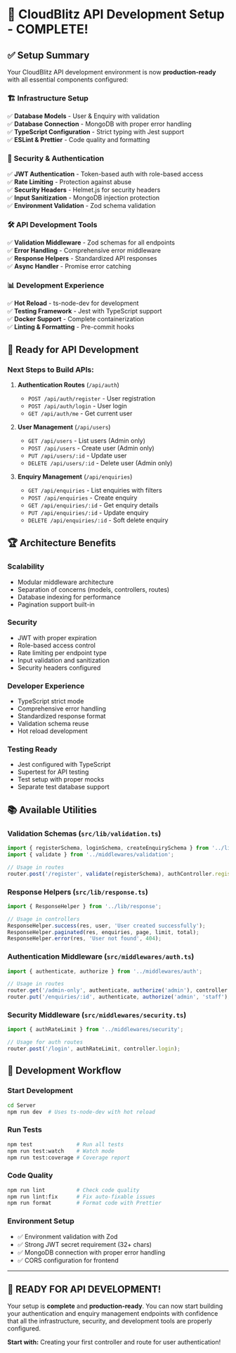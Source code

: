 # 🚀 CloudBlitz API Development Setup - COMPLETE!

## ✅ **Setup Summary**

Your CloudBlitz API development environment is now **production-ready** with all essential components configured:

### 🏗️ **Infrastructure Setup**
✅ **Database Models** - User & Enquiry with validation  
✅ **Database Connection** - MongoDB with proper error handling  
✅ **TypeScript Configuration** - Strict typing with Jest support  
✅ **ESLint & Prettier** - Code quality and formatting  

### 🔐 **Security & Authentication** 
✅ **JWT Authentication** - Token-based auth with role-based access  
✅ **Rate Limiting** - Protection against abuse  
✅ **Security Headers** - Helmet.js for security headers  
✅ **Input Sanitization** - MongoDB injection protection  
✅ **Environment Validation** - Zod schema validation  

### 🛠️ **API Development Tools**
✅ **Validation Middleware** - Zod schemas for all endpoints  
✅ **Error Handling** - Comprehensive error middleware  
✅ **Response Helpers** - Standardized API responses  
✅ **Async Handler** - Promise error catching  

### 📊 **Development Experience**
✅ **Hot Reload** - ts-node-dev for development  
✅ **Testing Framework** - Jest with TypeScript support  
✅ **Docker Support** - Complete containerization  
✅ **Linting & Formatting** - Pre-commit hooks  

## 🎯 **Ready for API Development**

### **Next Steps to Build APIs:**

1. **Authentication Routes** (`/api/auth`)
   - `POST /api/auth/register` - User registration
   - `POST /api/auth/login` - User login  
   - `GET /api/auth/me` - Get current user

2. **User Management** (`/api/users`) 
   - `GET /api/users` - List users (Admin only)
   - `POST /api/users` - Create user (Admin only)
   - `PUT /api/users/:id` - Update user
   - `DELETE /api/users/:id` - Delete user (Admin only)

3. **Enquiry Management** (`/api/enquiries`)
   - `GET /api/enquiries` - List enquiries with filters
   - `POST /api/enquiries` - Create enquiry
   - `GET /api/enquiries/:id` - Get enquiry details
   - `PUT /api/enquiries/:id` - Update enquiry
   - `DELETE /api/enquiries/:id` - Soft delete enquiry

## 🏆 **Architecture Benefits**

### **Scalability**
- Modular middleware architecture
- Separation of concerns (models, controllers, routes)
- Database indexing for performance
- Pagination support built-in

### **Security**  
- JWT with proper expiration
- Role-based access control
- Rate limiting per endpoint type
- Input validation and sanitization
- Security headers configured

### **Developer Experience**
- TypeScript strict mode
- Comprehensive error handling
- Standardized response format
- Validation schema reuse
- Hot reload development

### **Testing Ready**
- Jest configured with TypeScript
- Supertest for API testing
- Test setup with proper mocks
- Separate test database support

## 📚 **Available Utilities**

### **Validation Schemas** (`src/lib/validation.ts`)
```typescript
import { registerSchema, loginSchema, createEnquirySchema } from '../lib/validation';
import { validate } from '../middlewares/validation';

// Usage in routes
router.post('/register', validate(registerSchema), authController.register);
```

### **Response Helpers** (`src/lib/response.ts`)
```typescript
import { ResponseHelper } from '../lib/response';

// Usage in controllers  
ResponseHelper.success(res, user, 'User created successfully');
ResponseHelper.paginated(res, enquiries, page, limit, total);
ResponseHelper.error(res, 'User not found', 404);
```

### **Authentication Middleware** (`src/middlewares/auth.ts`)
```typescript
import { authenticate, authorize } from '../middlewares/auth';

// Usage in routes
router.get('/admin-only', authenticate, authorize('admin'), controller.method);
router.put('/enquiries/:id', authenticate, authorize('admin', 'staff'), controller.update);
```

### **Security Middleware** (`src/middlewares/security.ts`)
```typescript
import { authRateLimit } from '../middlewares/security';

// Usage for auth routes
router.post('/login', authRateLimit, controller.login);
```

## 🚦 **Development Workflow**

### **Start Development**
```bash
cd Server
npm run dev  # Uses ts-node-dev with hot reload
```

### **Run Tests**
```bash
npm test              # Run all tests
npm run test:watch    # Watch mode  
npm run test:coverage # Coverage report
```

### **Code Quality**
```bash
npm run lint          # Check code quality
npm run lint:fix      # Fix auto-fixable issues
npm run format        # Format code with Prettier
```

### **Environment Setup**
- ✅ Environment validation with Zod
- ✅ Strong JWT secret requirement (32+ chars)
- ✅ MongoDB connection with proper error handling
- ✅ CORS configuration for frontend

---

## 🎉 **READY FOR API DEVELOPMENT!**

Your setup is **complete** and **production-ready**. You can now start building your authentication and enquiry management endpoints with confidence that all the infrastructure, security, and development tools are properly configured.

**Start with:** Creating your first controller and route for user authentication!
